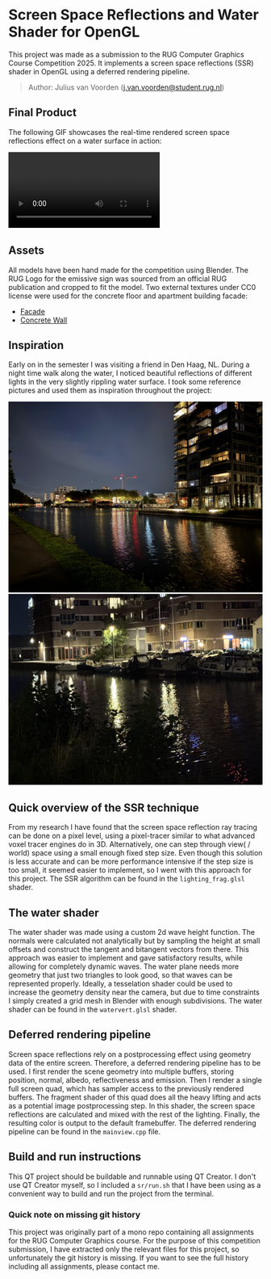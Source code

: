 # Screen Space Reflections and Water Shader for OpenGL

This project was made as a submission to the RUG Computer Graphics Course Competition 2025. It implements a screen space reflections (SSR) shader in OpenGL using a deferred rendering pipeline.

> Author: Julius van Voorden (j.van.voorden@student.rug.nl)

## Final Product

The following GIF showcases the real-time rendered screen space reflections effect on a water surface in action:

![Recording of the finished project](screenshots/recording.mov)

## Assets

All models have been hand made for the competition using Blender. The RUG Logo for the emissive sign was sourced from an official RUG publication and cropped to fit the model. Two external textures under CC0 license were used for the concrete floor and apartment building facade:

- [Facade](https://ambientcg.com/view?id=Facade006)
- [Concrete Wall](https://polyhaven.com/a/concrete_wall_006)

## Inspiration

Early on in the semester I was visiting a friend in Den Haag, NL. During a night time walk along the water, I noticed beautiful reflections of different lights in the very slightly rippling water surface. I took some reference pictures and used them as inspiration throughout the project:

![Inspiration 1](screenshots/inspiration1.jpg)
![Inspiration 2](screenshots/inspiration2.jpg)

## Quick overview of the SSR technique

From my research I have found that the screen space reflection ray tracing can be done on a pixel level, using a pixel-tracer similar to what advanced voxel tracer engines do in 3D. Alternatively, one can step through view( / world) space using a small enough fixed step size. Even though this solution is less accurate and can be more performance intensive if the step size is too small, it seemed easier to implement, so I went with this approach for this project. The SSR algorithm can be found in the `lighting_frag.glsl` shader.

## The water shader

The water shader was made using a custom 2d wave height function.
The normals were calculated not analytically but by sampling the height at small offsets and construct the tangent and bitangent vectors from there. This approach was easier to implement and gave satisfactory results, while allowing for completely dynamic waves.
The water plane needs more geometry that just two triangles to look good, so that waves can be represented properly. Ideally, a tesselation shader could be used to increase the geometry density near the camera, but due to time constraints I simply created a grid mesh in Blender with enough subdivisions.
The water shader can be found in the `watervert.glsl` shader.

## Deferred rendering pipeline

Screen space reflections rely on a postprocessing effect using geometry data of the entire screen. Therefore, a deferred rendering pipeline has to be used. I first render the scene geometry into multiple buffers, storing position, normal, albedo, reflectiveness and emission. Then I render a single full screen quad, which has sampler access to the previously rendered buffers. The fragment shader of this quad does all the heavy lifting and acts as a potential image postprocessing step. In this shader, the screen space reflections are calculated and mixed with the rest of the lighting. Finally, the resulting color is output to the default framebuffer. The deferred rendering pipeline can be found in the `mainview.cpp` file.

## Build and run instructions

This QT project should be buildable and runnable using QT Creator. I don't use QT Creator myself, so I included a `sr/run.sh` that I have been using as a convenient way to build and run the project from the terminal.

### Quick note on missing git history

This project was originally part of a mono repo containing all assignments for the RUG Computer Graphics course. For the purpose of this competition submission, I have extracted only the relevant files for this project, so unfortunately the git history is missing. If you want to see the full history including all assignments, please contact me.
